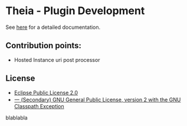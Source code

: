 # Theia - Plugin Development

See [here](https://www.theia-ide.org/doc/index.html) for a detailed documentation.

## Contribution points:
 - Hosted Instance uri post processor

## License
- [Eclipse Public License 2.0](http://www.eclipse.org/legal/epl-2.0/)
- [一 (Secondary) GNU General Public License, version 2 with the GNU Classpath Exception](https://projects.eclipse.org/license/secondary-gpl-2.0-cp)

blablabla
